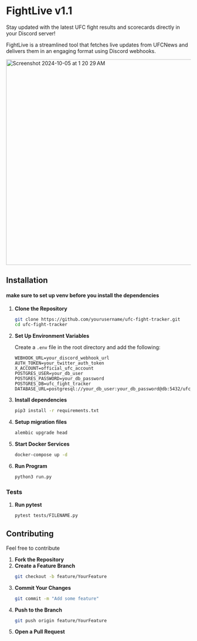 # FightLive v1.1

Stay updated with the latest UFC fight results and scorecards directly in your Discord server! 

FightLive is a streamlined tool that fetches live updates from UFCNews and delivers them in an engaging format using Discord webhooks.


<img width="559" alt="Screenshot 2024-10-05 at 1 20 29 AM" src="https://github.com/user-attachments/assets/7e012935-27ba-4192-a623-2824b9baa4c1">


## Installation

#### make sure to set up venv before you install the dependencies
1. **Clone the Repository**
   ```bash
   git clone https://github.com/yourusername/ufc-fight-tracker.git
   cd ufc-fight-tracker
   ```

2. **Set Up Environment Variables**
   
   Create a `.env` file in the root directory and add the following:
   ```
   WEBHOOK_URL=your_discord_webhook_url
   AUTH_TOKEN=your_twitter_auth_token
   X_ACCOUNT=official_ufc_account
   POSTGRES_USER=your_db_user
   POSTGRES_PASSWORD=your_db_password
   POSTGRES_DB=ufc_fight_tracker
   DATABASE_URL=postgresql://your_db_user:your_db_password@db:5432/ufc_fight_tracker
   ```
3. **Install dependencies**
   ```bash  
   pip3 install -r requirements.txt
   ```
4. **Setup migration files**
   ```bash
   alembic upgrade head
   ```
5. **Start Docker Services**
   ```bash
   docker-compose up -d
   ```
6. **Run Program**
   ```bash
   python3 run.py
   ```
### Tests

1. **Run pytest**
   
   ```bash
   pytest tests/FILENAME.py
   ```
##  Contributing
Feel free to contribute

1. **Fork the Repository**
2. **Create a Feature Branch**
   ```bash
   git checkout -b feature/YourFeature
   ```
3. **Commit Your Changes**
   ```bash
   git commit -m "Add some feature"
   ```
4. **Push to the Branch**
   ```bash
   git push origin feature/YourFeature
   ```
5. **Open a Pull Request**

